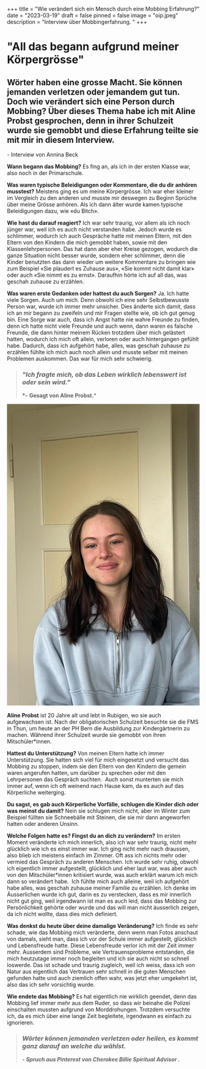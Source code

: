 +++
title = "Wie verändert sich ein Mensch durch eine Mobbing Erfahrung?"
date = "2023-03-19"
draft = false
pinned = false
image = "oip.jpeg"
description = "Interview über Mobbingerfahrung. "
+++
# **"All das begann aufgrund meiner Körpergrösse"**

## **Wörter haben eine grosse Macht. Sie können jemanden verletzen oder jemandem gut tun. Doch wie verändert sich eine Person durch Mobbing? Über dieses Thema habe ich mit Aline Probst gesprochen, denn in ihrer Schulzeit wurde sie gemobbt und diese Erfahrung teilte sie mit mir in diesem Interview.**

\- Interview von Annina Beck                                                                                                                                                            

**Wann begann das Mobbing?**                                                                                                                                   Es fing an, als ich in der ersten Klasse war, also noch in der Primarschule.

**Was waren typische Beleidigungen oder Kommentare, die du dir anhören musstest?**                            Meistens ging es um meine Körpergrösse. Ich war eher kleiner im Vergleich zu den anderen und musste mir deswegen zu Beginn Sprüche über meine Grösse anhören. Als ich dann älter wurde kamen typische Beleidigungen dazu, wie «du Bitch».

**Wie hast du darauf reagiert?**                                                                                                                                  Ich war sehr traurig, vor allem als ich noch jünger war, weil ich es auch nicht verstanden habe. Jedoch wurde es schlimmer, wodurch ich auch Gespräche hatte mit meinen Eltern, mit den Eltern von den Kindern die mich gemobbt haben, sowie mit den Klassenlehrpersonen. Das hat dann aber eher Kreise gezogen, wodurch die ganze Situation nicht besser wurde, sondern eher schlimmer, denn die Kinder benutzten das dann wieder um weitere Kommentare zu bringen wie zum Beispiel «Sie plaudert es Zuhause aus», «Sie kommt nicht damit klar» oder auch «Sie nimmt es zu ernst». Daraufhin hörte ich auf all das, was geschah zuhause zu erzählen.

**Was waren erste Gedanken oder hattest du auch Sorgen?**                                                                                                                                                           Ja. Ich hatte viele Sorgen. Auch um mich. Denn obwohl ich eine sehr Selbstbewusste Person war, wurde ich immer mehr unsicher. Dies änderte sich damit, dass ich an mir begann zu zweifeln und mir Fragen stellte wie, ob ich gut genug bin. Eine Sorge war auch, dass ich Angst hatte nie wahre Freunde zu finden, denn ich hatte nicht viele Freunde und auch wenn, dann waren es falsche Freunde, die dann hinter meinem Rücken trotzdem über mich gelästert hatten, wodurch ich mich oft allein, verloren oder auch hintergangen gefühlt habe. Dadurch, dass ich aufgehört habe, alles, was geschah zuhause zu erzählen fühlte ich mich auch noch allein und musste selber mit meinen Problemen auskommen. Das war für mich sehr schwierig.

> ### ***"Ich fragte mich, ob das Leben wirklich lebenswert ist oder sein wird."***
>
> **\*-**  **Gesagt von Aline Probst.***

![Foto von Aline Probst.](76812b26-811d-442b-88cd-ffe7de09cfc8.jpeg)

**Aline Probst** ist 20 Jahre alt und lebt in Rubigen, wo sie auch aufgewachsen ist. Nach der obligatorischen Schulzeit besuchte sie die FMS in Thun, um heute an der PH Bern die Ausbildung zur Kindergärtnerin zu machen. Während ihrer Schulzeit wurde sie gemobbt von ihren Mitschüler*innen.

**Hattest du Unterstützung?**                                                                                                                                    Von meinen Eltern hatte ich immer Unterstützung. Sie hatten sich viel für mich eingesetzt und versucht das Mobbing zu stoppen, indem sie den Eltern von den Kindern die gemein waren angerufen hatten, um darüber zu sprechen oder mit den Lehrpersonen das Gespräch suchten.  Auch sonst munterten sie mich immer auf, wenn ich oft weinend nach Hause kam, da es auch auf das Körperliche weiterging.

**Du sagst, es gab auch Körperliche Vorfälle, schlugen die Kinder dich oder was meinst du damit?**                                                                                                                            Nein sie schlugen mich nicht, aber im Winter zum Beispiel füllten sie Schneebälle mit Steinen, die sie mir dann angeworfen hatten oder anderen Unsinn.

**Welche Folgen hatte es? Fingst du an dich zu verändern?**                                                                                   Im ersten Moment veränderte ich mich innerlich, also ich war sehr traurig, nicht mehr glücklich wie ich es einst immer war. Ich ging nicht mehr nach draussen, also blieb ich meistens einfach im Zimmer. Oft ass ich nichts mehr oder vermied das Gespräch zu anderen Menschen. Ich wurde sehr ruhig, obwohl ich eigentlich immer aufgestellt, glücklich und eher laut war, was aber auch von den Mitschüler*innen kritisiert wurde, was auch erklärt warum ich mich dann so verändert habe.  Ich fühlte mich auch alleine, weil ich aufgehört habe alles, was geschah zuhause meiner Familie zu erzählen. Ich denke im Äusserlichen wurde ich gut, darin es zu verstecken, dass es mir innerlich nicht gut ging, weil irgendwann ist man es auch leid, dass das Mobbing zur Persönlichkeit gehörte oder wurde und das will man nicht äusserlich zeigen, da ich nicht wollte, dass dies mich definiert.

**Was denkst du heute über deine damalige Veränderung?**                                                                                  Ich finde es sehr schade, wie das Mobbing mich veränderte, denn wenn man Fotos anschaut von damals, sieht man, dass ich vor der Schule immer aufgestellt, glücklich und Lebensfreude hatte. Diese Lebensfreude verlor ich mit der Zeit immer mehr. Ausserdem sind Probleme, wie Vertrauensprobleme entstanden, die mich heutzutage immer noch begleiten und ich sie auch nicht so schnell loswerde. Das ist schade und traurig zugleich, weil ich weiss, dass ich von Natur aus eigentlich das Vertrauen sehr schnell in die guten Menschen gefunden hatte und auch ziemlich offen wahr, was jetzt eher umgekehrt ist, also das ich sehr vorsichtig wurde.

**Wie endete das Mobbing?**                                                                                                                                           Es hat eigentlich nie wirklich geendet, denn das Mobbing lief immer mehr aus dem Ruder, so dass wir beinahe die Polizei einschalten mussten aufgrund von Morddrohungen. Trotzdem versuchte ich, da es mich über eine lange Zeit begleitete, irgendwann es einfach zu ignorieren.

> ### ***Wörter können jemanden verletzen oder heilen, es kommt ganz darauf an welche du wählst.***
>
> ***\- Spruch aus Pinterest von Cherokee Billie Spiritual Advisor .***